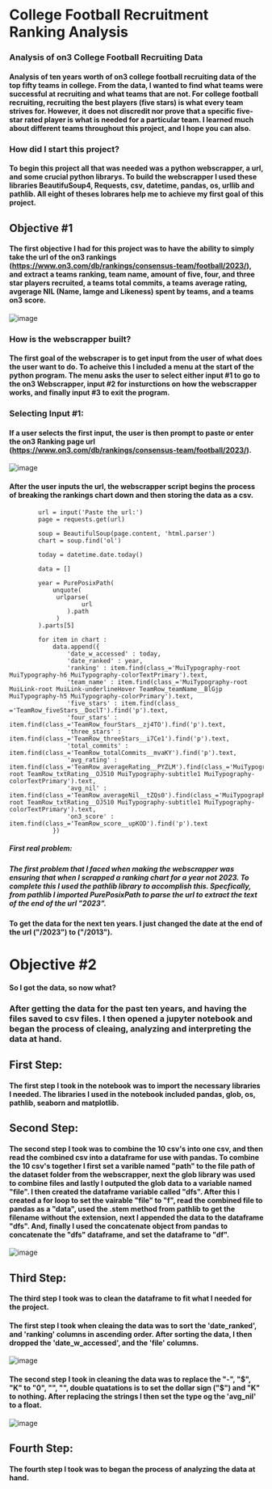 # College Football Recruitment Ranking Analysis

### Analysis of on3 College Football Recruiting Data
#### Analysis of ten years worth of on3 college football recruiting data of the top fifty teams in college. From the data, I wanted to find what teams were successful at recruiting and what teams that are not. For college football recruiting, recruiting the best players (five stars) is what every team strives for. However, it does not discredit nor prove that a specific five-star rated player is what is needed for a particular team. I learned much about different teams throughout this project, and I hope you can also.

### How did I start this project?
#### To begin this project all that was needed was a python webscrapper, a url, and some crucial python librarys. To build the webscrapper I used these libraries BeautifuSoup4, Requests, csv, datetime, pandas, os, urllib and pathlib. All eight of theses lobrares help me to achieve my first goal of this project. 

## Objective #1
#### The first objective I had for this project was to have the ability to simply take the url of the on3 rankings (https://www.on3.com/db/rankings/consensus-team/football/2023/), and extract a teams ranking, team name, amount of five, four, and three star players recruited, a teams total commits, a teams average rating, avgerage NIL (Name, Iamge and Likeness) spent by teams, and a teams on3 score.

![image](https://user-images.githubusercontent.com/47571584/183323271-c23ce898-9fc7-491f-8a51-9e67cd3a53b9.png)

### How is the webscrapper built?
#### The first goal of the webscraper is to get input from the user of what does the user want to do. To acheive this I included a menu at the start of the python program. The menu asks the user to select either input #1 to go to the on3 Webscrapper, input #2 for insturctions on how the webscrapper works, and finally input #3 to exit the program. 

### Selecting Input #1:
#### If a user selects the first input, the user is then prompt to paste or enter the on3 Ranking page url (https://www.on3.com/db/rankings/consensus-team/football/2023/). 

![image](https://user-images.githubusercontent.com/47571584/183332062-f9dcafbb-2f22-46fa-9cae-42548ceda0d0.png)

#### After the user inputs the url, the webscrapper script begins the process of breaking the rankings chart down and then storing the data as a csv.

            url = input('Paste the url:')
            page = requests.get(url)

            soup = BeautifulSoup(page.content, 'html.parser')
            chart = soup.find('ol')

            today = datetime.date.today()

            data = []

            year = PurePosixPath(
                unquote(
                 urlparse(
                        url
                    ).path
                 )
            ).parts[5]

            for item in chart :
                data.append({
                    'date_w_accessed' : today,
                    'date_ranked' : year,
                    'ranking' : item.find(class_='MuiTypography-root MuiTypography-h6 MuiTypography-colorTextPrimary').text,
                    'team_name' : item.find(class_='MuiTypography-root MuiLink-root MuiLink-underlineHover TeamRow_teamName__BlGjp MuiTypography-h5 MuiTypography-colorPrimary').text,
                    'five_stars' : item.find(class_ ='TeamRow_fiveStars__DoclT').find('p').text,
                    'four_stars' : item.find(class_='TeamRow_fourStars__zj4TO').find('p').text,
                    'three_stars' : item.find(class_='TeamRow_threeStars__i7Ce1').find('p').text,
                    'total_commits' : item.find(class_='TeamRow_totalCommits__mvaKY').find('p').text,
                    'avg_rating' : item.find(class_='TeamRow_averageRating__PYZLM').find(class_='MuiTypography-root TeamRow_txtRating__OJ510 MuiTypography-subtitle1 MuiTypography-colorTextPrimary').text,
                    'avg_nil' : item.find(class_='TeamRow_averageNil__tZQs0').find(class_='MuiTypography-root TeamRow_txtRating__OJ510 MuiTypography-subtitle1 MuiTypography-colorTextPrimary').text,
                    'on3_score' : item.find(class_='TeamRow_score__upKOD').find('p').text
                })

##### First real problem: 
##### The first problem that I faced when making the webscrapper was ensuring that when I scrapped a ranking chart for a year not 2023. To complete this I used the pathlib library to accomplish this. Specfically, from pathlib I imported PurePosixPath to parse the url to extract the text of the end of the url "2023".

#### To get the data for the next ten years. I just changed the date at the end of the url ("/2023") to ("/2013").  

# Objective #2
#### So I got the data, so now what?
### After getting the data for the past ten years, and having the files saved to csv files. I then opened a jupyter notebook and began the process of cleaing, analyzing and interpreting the data at hand.

## First Step:
#### The first step I took in the notebook was to import the necessary libraries I needed. The libraries I used in the notebook included pandas, glob, os, pathlib, seaborn and matplotlib. 

## Second Step:
#### The second step I took was to combine the 10 csv's into one csv, and then read the combined csv into a dataframe for use with pandas. To combine the 10 csv's together I first set a varible named "path" to the file path of the dataset folder from the webscrapper, next the glob library was used to combine files and lastly I outputed the glob data to a variable named "file". I then created the dataframe variable called "dfs". After this I created a for loop to set the vairable "file" to "f", read the combined file to pandas as a "data", used the .stem method from pathlib to get the filename without the extension, next I appended the data to the dataframe "dfs". And, finally I used the concatenate object from pandas to concatenate the "dfs" dataframe, and set the dataframe to "df".  
![image](https://user-images.githubusercontent.com/47571584/183333321-ec880625-524d-4bd9-bf96-fb535d337640.png)

## Third Step:
#### The third step I took was to clean the dataframe to fit what I needed for the project. 

#### The first step I took when cleaing the data was to sort the 'date_ranked', and 'ranking' columns in ascending order. After sorting the data, I then dropped the 'date_w_accessed', and the 'file' columns.  
![image](https://user-images.githubusercontent.com/47571584/183333516-38b044d7-c447-41bb-a7c0-67c761f55655.png)
#### The second step I took in cleaning the data was to replace the "-", "$", "K" to "0", "", "", double quatations is to set the dollar sign ("$") and "K" to nothing. After replacing the strings I then set the type og the 'avg_nil' to a float.
![image](https://user-images.githubusercontent.com/47571584/183333584-7f2ce479-d8a1-4e8c-8699-f46dad0a47d5.png)

## Fourth Step:
#### The fourth step I took was to began the process of analyzing the data at hand. 


